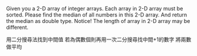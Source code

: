 Given you a 2-D array of integer arrays.
Each array in 2-D array must be sorted.
Please find the median of all numbers in this 2-D array.
And return the median as double type.
Notice! The length of array in 2-D array may be different.

用二分搜尋法找到中間值
若為偶數個則再用一次二分搜尋找中間+1的數字
將兩數做平均

